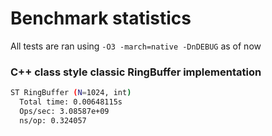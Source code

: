 # Benchmark statistics

All tests are ran using `-O3 -march=native -DnDEBUG` as of now


### C++ class style classic RingBuffer implementation
```bash
ST RingBuffer (N=1024, int)
  Total time: 0.00648115s
  Ops/sec: 3.08587e+09
  ns/op: 0.324057
```
